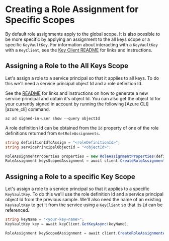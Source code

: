 # Creating a Role Assignment for Specific Scopes

By default role assignments apply to the global scope. It is also possible to be more specific by applying an assignment to the all keys scope or a specific `KeyVaultKey`.
For information about interacting with a `KeyVaultKey` with a `KeyClient`, see the [Key Client README](../../Azure.Security.KeyVault.Keys/README.md) for links and instructions.

## Assigning a Role to the All Keys Scope

Let's assign a role to a service principal so that it applies to all keys. To do this we'll need a service principal object Id and a role definition Id.

See the [README](../README.md) for links and instructions on how to generate a new service principal and obtain it's object Id.
You can also get the object Id for your currently signed in account by running the following [Azure CLI][azure_cli] command.
```
az ad signed-in-user show --query objectId
```

A role definition Id can be obtained from the `Id` property of one of the role definitions returned from `GetRoleAssignments`.

```C# Snippet:CreateRoleAssignmentKeysScope
string definitionIdToAssign = "<roleDefinitionId>";
string servicePrincipalObjectId = "<objectId>";

RoleAssignmentProperties properties = new RoleAssignmentProperties(definitionIdToAssign, servicePrincipalObjectId);
RoleAssignment keysScopedAssignment = await client.CreateRoleAssignmentAsync(RoleAssignmentScope.Global, properties);
```

## Assigning a Role to a specific Key Scope

Let's assign a role to a service principal so that it applies to a specific `KeyVaultKey`. To do this we'll use the role definition Id and a service principal object Id from the previous sample.
We'll also need the name of an existing `KeyVaultKey` to get it from the service using a `KeyClient` so that its `Id` can be referenced.

```C# Snippet:CreateRoleAssignmentKeyScope
string keyName = "<your-key-name>";
KeyVaultKey key = await keyClient.GetKeyAsync(keyName);

RoleAssignment keyScopedAssignment = await client.CreateRoleAssignmentAsync(new RoleAssignmentScope(key.Id), properties);
```
